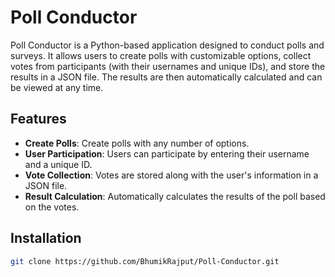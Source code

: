 # Poll Conductor

Poll Conductor is a Python-based application designed to conduct polls and surveys. It allows users to create polls with customizable options, collect votes from participants (with their usernames and unique IDs), and store the results in a JSON file. The results are then automatically calculated and can be viewed at any time.

## Features

- **Create Polls**: Create polls with any number of options.
- **User Participation**: Users can participate by entering their username and a unique ID.
- **Vote Collection**: Votes are stored along with the user's information in a JSON file.
- **Result Calculation**: Automatically calculates the results of the poll based on the votes.

## Installation
   ```bash
   git clone https://github.com/BhumikRajput/Poll-Conductor.git
